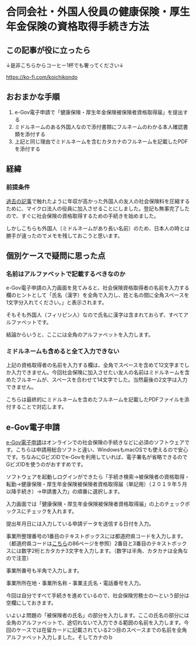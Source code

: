 # 合同会社・外国人役員の健康保険・厚生年金保険の資格取得手続き方法
## この記事が役に立ったら
↓是非こちらからコーヒー1杯でも奢ってください↓

<https://ko-fi.com/koichikondo>
## おおまかな手順
1. e-Gov電子申請で「健康保険・厚生年金保険被保険者資格取得届」を提出する
2. ミドルネームのある外国人なので添付書類にフルネームのわかる本人確認書類を添付する
3. 上記と同じ理由でミドルネームを含むカタカナのフルネームを記載したPDFを添付する
## 経緯
### 前提条件
[過去の記事](how-to-add-managing-member-llc)で触れたように年収が高かった外国人の友人の社会保険料を圧縮するために、マイクロ法人の役員に加入させることにしました。登記も無事完了したので、すぐに社会保険の資格取得するための手続きを始めました。

しかしこちらも外国人（ミドルネームがあり長い名前）のため、日本人の時とは勝手が違ったのでメモを残しておこうと思います。

## 個別ケースで疑問に思った点
### 名前はアルファベットで記載するべきなのか
e-Gov電子申請の入力画面を見てみると、社会保険資格取得者の名前を入力する欄のヒントとして「氏名（漢字）を全角で入力し、姓と名の間に全角スペースを1文字分入れてください。」と表示されます。

そもそも外国人（フィリピン人）なので氏名に漢字は含まれておらず、すべてアルファベットです。

結論からいうと、ここには全角のアルファベットを入力します。
### ミドルネームも含めると全て入力できない
上記の資格取得者の名前を入力する欄は、全角でスペースを含めて12文字までしか入力できません。今回社会保険に加入させたい友人の名前はミドルネームを含めたフルネームが、スペースを合わせて14文字でした。当然最後の2文字は入力できません。

こちらは最終的にミドルネームを含めたフルネームを記載したPDFファイルを添付することで対応します。
## e-Gov電子申請
[e-Gov電子申請](https://shinsei.e-gov.go.jp/)はオンラインでの社会保険の手続きなどに必須のソフトウェアです。こちらは申請用総合ソフトと違い、WindowsもmacOSでも使えるので安心です。ちなみにGビズIDでe-Govを利用していれば、電子署名が省略できるのでGビズIDを使うのがおすすめです。

ソフトウェアを起動しログインができたら「手続き検索→被保険者の資格取得・転勤→健康保険・厚生年金保険被保険者資格取得届（単記用）（２０１９年５月以降手続き）→申請書入力」の順番に選択します。

入力画面では「健康保険・厚生年金保険被保険者資格取得届」の上のチェックボックスにチェックを入れます。

提出年月日には入力している申請データを送信する日付を入力。

事業所整理番号の1番目のテキストボックスには都道府県コードを入力します。（都道府県コードは[こちら](https://www.nenkin.go.jp/denshibenri/online_jigyousho/online_jigyousho.files/guidebook.pdf)の86ページを参照）2番目と3番目のテキストボックスには数字2桁とカタカナ3文字を入力します。（数字は半角、カタカナは全角なので注意）

事業所番号も半角で入力します。

事業所所在地・事業所名称・事業主氏名・電話番号を入力。

今回は自分ですべて手続きを進めているので、社会保険労務士の〜という部分は空欄にしておきます。

いよいよ問題の「被保険者の氏名」の部分を入力します。ここの氏名の部分には全角のアルファベットで、途切れないで入力できる範囲の名前を入力します。今回のケースでは在留カードに記載されている2つ目のスペースまでの名前を全角アルファベット入力しました。そしてカナのｂ